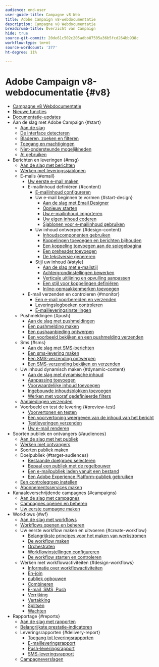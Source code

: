 ```yaml
---
audience: end-user
user-guide-title: Campagne v8 Web
title: Adobe Campaign v8-webdocumentatie
description: Campagne v8 Webdocumentatie
breadcrumb-title: Overzicht van Campaign
hide: true
source-git-commit: 20de61c502c205adbb87505a36b5fcd264bb938c
workflow-type: tm+mt
source-wordcount: '377'
ht-degree: 11%

---
```



# Adobe Campaign v8-webdocumentatie {#v8}

+ [Campagne v8 Webdocumentatie](campaign-web-home.md)
+ [Nieuwe functies](rn/whats-new.md)
+ [Documentatie-updates](rn/documentation-updates.md)
+ Aan de slag met Adobe Campaign {#start}
   + [Aan de slag](get-started/get-started.md)
   + [De interface detecteren](get-started/user-interface.md)
   + [Bladeren, zoeken en filteren](get-started/list-filters.md)
   + [Toegang en machtigingen](get-started/permissions.md)
   + [Niet-ondersteunde mogelijkheden](get-started/unsupported.md)
   + [AI gebruiken](get-started/using-ai.md)
+ Berichten en leveringen {#msg}
   + [Aan de slag met berichten](msg/gs-messages.md)
   + [Werken met leveringssjablonen](msg/delivery-template.md)
   + E-mails {#email}
      + [Uw eerste e-mail maken](email/create-email.md)
      + E-mailinhoud definiëren {#content}
         + [E-mailinhoud configureren](content/edit-content.md)
         + Uw e-mail beginnen te vormen {#start-design}
            + [Aan de slag met Email Designer](content/get-started-email-designer.md)
            + [Opnieuw starten](content/create-email-content.md)
            + [Uw e-mailinhoud importeren](content/existing-content.md)
            + [Uw eigen inhoud coderen](content/code-content.md)
            + [Sjablonen voor e-mailinhoud gebruiken](content/email-sample-templates.md)
         + Uw inhoud ontwerpen {#design-content}
            + [Inhoudscomponenten gebruiken](content/content-components.md)
            + [Koppelingen toevoegen en berichten bijhouden](content/message-tracking.md)
            + [Een koppeling toevoegen aan de spiegelpagina](content/mirror-page.md)
            + [Een preheader toevoegen](content/preheader.md)
            + [De tekstversie genereren](content/text-version-email.md)
         + Stijl uw inhoud {#style}
            + [Aan de slag met e-mailstijl](content/get-started-email-style.md)
            + [Achtergrondinstellingen bewerken](content/backgrounds.md)
            + [Verticale uitlijning en opvulling aanpassen](content/alignment-and-padding.md)
            + [Een stijl voor koppelingen definiëren](content/styling-links.md)
            + [Inline-opmaakkenmerken toevoegen](content/inline-styling.md)
      + E-mail verzenden en controleren {#monitor}
         + [Een e-mail voorbereiden en verzenden](monitor/prepare-send.md)
         + [Leveringslogboeken controleren](monitor/delivery-logs.md)
         + [E-mailleveringsinstellingen](advanced-settings/delivery-settings.md)
   + Pushmeldingen {#push}
      + [Aan de slag met pushmeldingen](push/gs-push.md)
      + [Een pushmelding maken](push/create-push.md)
      + [Een pushaanbieding ontwerpen](push/content-push.md)
      + [Een voorbeeld bekijken en een pushmelding verzenden](push/send-push.md)
   + Sms {#sms}
      + [Aan de slag met SMS-berichten](sms/gs-sms.md)
      + [Een sms-levering maken](sms/create-sms.md)
      + [Een SMS-verzending ontwerpen](sms/content-sms.md)
      + [Een SMS-verzending bekijken en verzenden](sms/send-sms.md)
   + Uw inhoud dynamisch maken {#dynamic-content}
      + [Aan de slag met dynamische inhoud](personalization/gs-personalization.md)
      + [Aanpassing toevoegen](personalization/personalize.md)
      + [Voorwaardelijke inhoud toevoegen](personalization/conditions.md)
      + [Ingebouwde inhoudsblokken toevoegen](personalization/content-blocks.md)
      + [Werken met vooraf gedefinieerde filters](personalization/predefined-filters.md)
   + [Aanbiedingen verzenden](content/offers.md)
   + Voorbeeld en test de levering {#preview-test}
      + [Voorvertonen en testen](preview-test/preview-test.md)
      + [Een voorvertoning weergeven van de inhoud van het bericht](preview-test/preview-content.md)
      + [Testleveringen verzenden](preview-test/test-deliveries.md)
      + [Uw e-mail renderen](preview-test/email-rendering.md)
+ Soorten publiek en ontvangers {#audiences}
   + [Aan de slag met het publiek](audience/about-audiences.md)
   + [Werken met ontvangers](audience/about-recipients.md)
   + [Soorten publiek maken](audience/create-audience.md)
   + Doelpubliek {#target-audiences}
      + [Bestaande doelgroep selecteren](audience/add-audience.md)
      + [Bepaal een publiek met de regelbouwer](audience/segment-builder.md)
      + [Een e-mailpubliek laden vanuit een bestand](audience/file-audience.md)
      + [Een Adobe Experience Platform-publiek gebruiken](audience/aep-audience.md)
   + [Een controlegroep instellen](audience/control-group.md)
   + [Abonnementsservices maken](audience/create-service.md)
+ Kanaaloverschrijdende campagnes {#campaigns}
   + [Aan de slag met campagnes](campaigns/gs-campaigns.md)
   + [Campagnes openen en beheren](campaigns/manage-campaigns.md)
   + [Uw eerste campagne maken](campaigns/create-campaigns.md)
+ Workflows {#wf}
   + [Aan de slag met workflows](workflows/gs-workflows.md)
   + [Workflows openen en beheren](workflows/access-monitor.md)
   + Uw eerste workflow maken en uitvoeren {#create-workflow}
      + [Belangrijkste principes voor het maken van werkstromen](workflows/gs-workflow-creation.md)
      + [De workflow maken](workflows/create-workflow.md)
      + [Orchestraten](workflows/orchestrate-activities.md)
      + [Workflowinstellingen configureren](workflows/workflow-settings.md)
      + [De workflow starten en controleren](workflows/start-monitor-workflows.md)
   + Werken met workflowactiviteiten {#design-workflows}
      + [Informatie over workflowactiviteiten](workflows/activities/about-activities.md)
      + [En-join](workflows/activities/and-join.md)
      + [publiek opbouwen](workflows/activities/build-audience.md)
      + [Combineren](workflows/activities/combine.md)
      + [E-mail, SMS, Push](workflows/activities/channels.md)
      + [Verrijking](workflows/activities/enrichment.md)
      + [Vertakking](workflows/activities/fork.md)
      + [Splitsen](workflows/activities/split.md)
      + [Wachten](workflows/activities/wait.md)
+ Rapportage {#reports}
   + [Aan de slag met rapporten](reporting/gs-reports.md)
   + [Belangrijkste prestatie-indicatoren](reporting/kpis.md)
   + Leveringsrapporten {#delivery-report}
      + [Toegang tot leveringsrapporten](reporting/delivery-reports.md)
      + [E-mailleveringsrapport](reporting/email-report.md)
      + [Push-leveringsrapport](reporting/push-report.md)
      + [SMS-leveringsrapport](reporting/sms-report.md)
   + [Campagneverslagen](reporting/campaign-reports.md)
